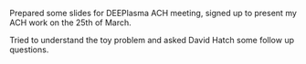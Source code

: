 Prepared some slides for DEEPlasma
ACH meeting, signed up to present my ACH work on the 25th of March.

Tried to understand the toy problem and asked David Hatch some follow up questions.